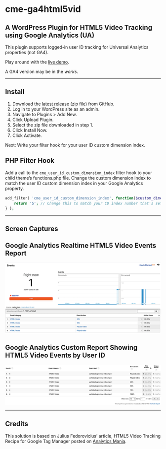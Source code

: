 # cme-ga4html5vid

## A WordPress Plugin for HTML5 Video Tracking using Google Analytics (UA)

This plugin supports logged-in user ID tracking for Universal Analytics properties (not GA4).
 
Play around with the [live demo](https://streetphotography.blog/html5-video-plugin/).

A GA4 version may be in the _works_.

---

## Install

1. Download the [latest release](https://github.com/marklchaves/cme-ga4html5vid/releases) (zip file) from GitHub.
1. Log in to your WordPress site as an admin.
1. Navigate to Plugins > Add New.
1. Click Upload Plugin.
1. Select the zip file downloaded in step 1.
1. Click Install Now.
1. Click Activate.

Next: Write your filter hook for your user ID custom dimension index.

## PHP Filter Hook

Add a call to the `cme_user_id_custom_dimension_index` filter hook to your child theme’s functions.php file. Change the custom dimension index to match the user ID custom dimension index in your Google Analytics property.

```php
add_filter( 'cme_user_id_custom_dimension_index', function($custom_dimension_index) {
	return '5'; // Change this to match your CD index number that's set in GA.
} );

```

---

## Screen Captures

## Google Analytics Realtime HTML5 Video Events Report
![Google Analytics Realtime HTML5 Video Events Report](screengrabs/cme-ga4html5vid-ga-realtime.png)

## Google Analytics Custom Report Showing HTML5 Video Events by User ID
![Google Analytics Custom Report Showing HTML5 Video Events by User ID](screengrabs/cme-ga4html5vid-ga-custom-report.png)

---

## Credits

This solution is based on Julius Fedorovicius’ article, HTML5 Video Tracking Recipe for Google Tag Manager posted on [Analytics Mania](https://www.analyticsmania.com/google-tag-manager-recipes/html5-video/).
